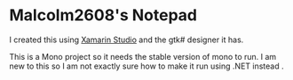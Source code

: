 # Malcolm2608's Notepad #

I created this using [Xamarin Studio](http://xamarin.com/studio) and the gtk# designer it has.

This is a Mono project so it needs the stable version of mono to run. I am new to this so I am not exactly sure how to make it run using .NET instead .